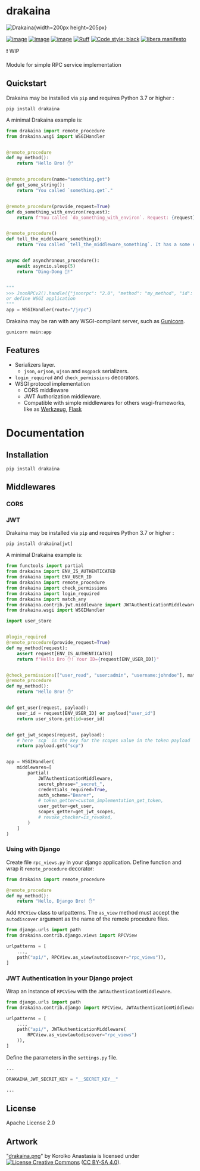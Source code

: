 # drakaina

![Drakaina](content/drakaina.png "Drakaina"){width=200px height=205px}

[![image](https://img.shields.io/pypi/v/drakaina.svg)](https://pypi.python.org/pypi/drakaina)
[![image](https://img.shields.io/pypi/l/drakaina.svg)](https://pypi.python.org/pypi/drakaina)
[![image](https://img.shields.io/pypi/pyversions/drakaina.svg)](https://pypi.python.org/pypi/drakaina)
[![Ruff](https://img.shields.io/endpoint?url=https://raw.githubusercontent.com/charliermarsh/ruff/main/assets/badge/v1.json)](https://github.com/charliermarsh/ruff)
[![Code style: black](https://img.shields.io/badge/code%20style-black-black.svg)](https://github.com/psf/black)
[![libera manifesto](https://img.shields.io/badge/libera-manifesto-lightgrey.svg)](https://liberamanifesto.com)

❗ WIP

Module for simple RPC service implementation


## Quickstart

Drakaina may be installed via `pip` and requires Python 3.7 or higher :

```shell
pip install drakaina
```

A minimal Drakaina example is:

```python
from drakaina import remote_procedure
from drakaina.wsgi import WSGIHandler


@remote_procedure
def my_method():
    return "Hello Bro! ✋️"


@remote_procedure(name="something.get")
def get_some_string():
    return "You called `something.get`."


@remote_procedure(provide_request=True)
def do_something_with_environ(request):
    return f"You called `do_something_with_environ`. Request: {request}."


@remote_procedure()
def tell_the_middleware_something():
    return "You called `tell_the_middleware_something`. It has a some extra conditions."


async def asynchronous_procedure():
    await asyncio.sleep(5)
    return "Ding-Dong 🔔!"


"""
>>> JsonRPCv2().handle({"jsonrpc": "2.0", "method": "my_method", "id": 1})
or define WSGI application
"""
app = WSGIHandler(route="/jrpc")
```

Drakaina may be ran with any WSGI-compliant server,
such as [Gunicorn](http://gunicorn.org).

```shell
gunicorn main:app
```


## Features

- Serializers layer.
  - `json`, `orjson`, `ujson` and `msgpack` serializers.
- `login_required` and `check_permissions` decorators.
- WSGI protocol implementation
  - CORS middleware
  - JWT Authorization middleware.
  - Compatible with simple middlewares for others wsgi-frameworks,
    like as [Werkzeug](https://palletsprojects.com/p/werkzeug/),
    [Flask](https://palletsprojects.com/p/flask/)


# Documentation


## Installation

```shell
pip install drakaina
```


## Middlewares


### CORS


### JWT

Drakaina may be installed via `pip` and requires Python 3.7 or higher :

```shell
pip install drakaina[jwt]
```

A minimal Drakaina example is:

```python
from functools import partial
from drakaina import ENV_IS_AUTHENTICATED
from drakaina import ENV_USER_ID
from drakaina import remote_procedure
from drakaina import check_permissions
from drakaina import login_required
from drakaina import match_any
from drakaina.contrib.jwt.middleware import JWTAuthenticationMiddleware
from drakaina.wsgi import WSGIHandler

import user_store


@login_required
@remote_procedure(provide_request=True)
def my_method(request):
    assert request[ENV_IS_AUTHENTICATED]
    return f"Hello Bro ✋! Your ID={request[ENV_USER_ID]}"


@check_permissions(["user_read", "user:admin", "username:johndoe"], match_any)
@remote_procedure
def my_method():
    return "Hello Bro! ✋️"


def get_user(request, payload):
    user_id = request[ENV_USER_ID] or payload["user_id"]
    return user_store.get(id=user_id)


def get_jwt_scopes(request, payload):
    # here `scp` is the key for the scopes value in the token payload
    return payload.get("scp")


app = WSGIHandler(
    middlewares=[
        partial(
            JWTAuthenticationMiddleware,
            secret_phrase="_secret_",
            credentials_required=True,
            auth_scheme="Bearer",
            # token_getter=custom_implementation_get_token,
            user_getter=get_user,
            scopes_getter=get_jwt_scopes,
            # revoke_checker=is_revoked,
        )
    ]
)
```


### Using with Django

Create file `rpc_views.py` in your django application.
Define function and wrap it `remote_procedure` decorator:

```python
from drakaina import remote_procedure

@remote_procedure
def my_method():
    return "Hello, Django Bro! ✋"
```

Add `RPCView` class to urlpatterns. The `as_view` method
must accept the `autodiscover` argument as the name of
the remote procedure files.

```python
from django.urls import path
from drakaina.contrib.django.views import RPCView

urlpatterns = [
    ...,
    path("api/", RPCView.as_view(autodiscover="rpc_views")),
]
```


### JWT Authentication in your Django project

Wrap an instance of `RPCView` with the `JWTAuthenticationMiddleware`.

```python
from django.urls import path
from drakaina.contrib.django import RPCView, JWTAuthenticationMiddleware

urlpatterns = [
    ...,
    path("api/", JWTAuthenticationMiddleware(
        RPCView.as_view(autodiscover="rpc_views")
    )),
]
```

Define the parameters in the `settings.py` file.

```python
...

DRAKAINA_JWT_SECRET_KEY = "__SECRET_KEY__"

...
```


## License

Apache License 2.0

## Artwork

"[drakaina.png](content/drakaina.png)" by Korolko Anastasia is licensed under
<a rel="license" href="http://creativecommons.org/licenses/by-sa/4.0/"><img alt="License Creative Commons" style="border-width:0" src="https://i.creativecommons.org/l/by-sa/4.0/80x15.png" /></a> ([CC BY-SA 4.0](http://creativecommons.org/licenses/by-sa/4.0/)).
